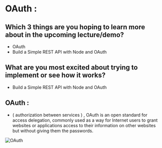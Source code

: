 # OAuth :
 
## Which 3 things are you hoping to learn more about in the upcoming lecture/demo?
  
  * OAuth 
  * Build a Simple REST API with Node and OAuth

## What are you most excited about trying to implement or see how it works? 

 * Build a Simple REST API with Node and OAuth


## OAuth : 
   
   * ( authorization between services ) , OAuth is an open standard for access delegation, commonly used as a way for Internet users to grant websites or applications access to their information on other websites but without giving them the passwords.


![OAuth](https://1tskcg39n5iu1jl9xp2ze2ma-wpengine.netdna-ssl.com/wp-content/uploads/2020/02/oauth-2-flow-diagram.png)
